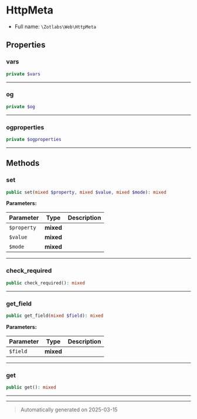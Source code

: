 
# HttpMeta





* Full name: `\Zotlabs\Web\HttpMeta`



## Properties


### vars



```php
private $vars
```






***

### og



```php
private $og
```






***

### ogproperties



```php
private $ogproperties
```






***

## Methods


### set



```php
public set(mixed $property, mixed $value, mixed $mode): mixed
```








**Parameters:**

| Parameter | Type | Description |
|-----------|------|-------------|
| `$property` | **mixed** |  |
| `$value` | **mixed** |  |
| `$mode` | **mixed** |  |





***

### check_required



```php
public check_required(): mixed
```












***

### get_field



```php
public get_field(mixed $field): mixed
```








**Parameters:**

| Parameter | Type | Description |
|-----------|------|-------------|
| `$field` | **mixed** |  |





***

### get



```php
public get(): mixed
```












***


***
> Automatically generated on 2025-03-15
